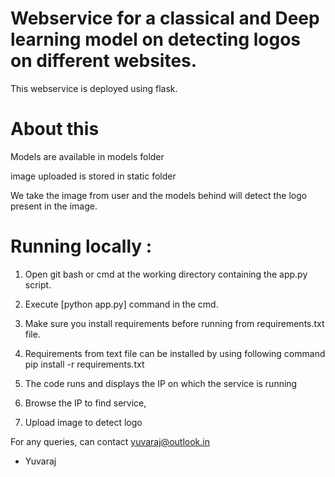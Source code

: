 # Webservice for a classical and Deep learning model on detecting logos on different websites.

This webservice is deployed using flask.
 

# About this 

Models are available in models folder

image uploaded is stored in static folder



We take the image from user and the models behind will detect the logo present in the image.


# Running locally :

1) Open git bash or cmd at the working directory containing the app.py script.

2) Execute [python app.py] command in the cmd.

3) Make sure you install requirements before running from requirements.txt file.

4) Requirements from text file can be installed by using following command pip install -r requirements.txt

5) The code runs and displays the IP on which the service is running

6) Browse the IP to find service,

7) Upload image to detect logo


For any queries, can contact yuvaraj@outlook.in

- Yuvaraj
